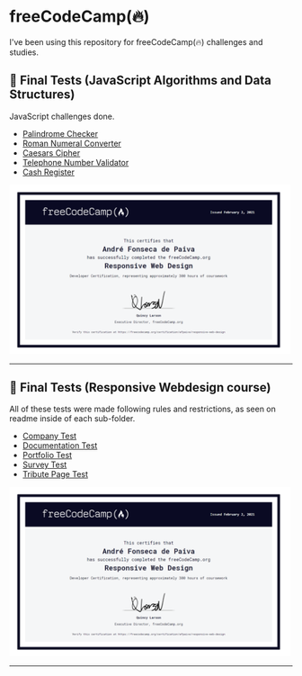 # freeCodeCamp(🔥)

I've been using this repository for freeCodeCamp(🔥) challenges and studies.

## 🧪 Final Tests (JavaScript Algorithms and Data Structures)

JavaScript challenges done.

- [Palindrome Checker](https://afpaiva.github.io/freecodecamp/frontEndTests/companyTest/)
- [Roman Numeral Converter](https://afpaiva.github.io/freecodecamp/frontEndTests/documentationTest/)
- [Caesars Cipher](https://afpaiva.github.io/freecodecamp/frontEndTests/portfolioTest/)
- [Telephone Number Validator](https://afpaiva.github.io/freecodecamp/frontEndTests/surveyTest/)
- [Cash Register](https://afpaiva.github.io/freecodecamp/frontEndTests/tributePageTest/)

<img src="certResponsiveWebdesign.png" alt="Responsive Webdesign Certification" style="width:500px;"/>

<hr>

## 🧪 Final Tests (Responsive Webdesign course)

All of these tests were made following rules and restrictions, as seen on readme inside of each sub-folder.

- [Company Test](https://afpaiva.github.io/freecodecamp/frontEndTests/companyTest/)
- [Documentation Test](https://afpaiva.github.io/freecodecamp/frontEndTests/documentationTest/)
- [Portfolio Test](https://afpaiva.github.io/freecodecamp/frontEndTests/portfolioTest/)
- [Survey Test](https://afpaiva.github.io/freecodecamp/frontEndTests/surveyTest/)
- [Tribute Page Test](https://afpaiva.github.io/freecodecamp/frontEndTests/tributePageTest/)

<img src="certResponsiveWebdesign.png" alt="Responsive Webdesign Certification" style="width:500px;"/>

<hr>
